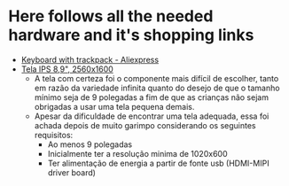 # Here follows all the needed hardware and it's shopping links

* [Keyboard with trackpack - Aliexpress](https://www.aliexpress.com/item/4001267266241.html?spm=a2g0o.productlist.0.0.7a037398s9Ce2k&algo_pvid=724a064b-94ed-411a-931a-c04adf0e9d30&algo_expid=724a064b-94ed-411a-931a-c04adf0e9d30-4&btsid=0ab50f6215955461845043688e15bf&ws_ab_test=searchweb0_0,searchweb201602_,searchweb201603_)
* [Tela IPS 8,9", 2560x1600](https://www.aliexpress.com/item/32988260420.html?spm=2114.search0302.3.9.107fdce5Jf90pa&ws_ab_test=searchweb0_0,searchweb201602_0,searchweb201603_0,ppcSwitch_0&algo_pvid=7a819e34-eb6c-40a8-b9fe-89699261f6a5&algo_expid=7a819e34-eb6c-40a8-b9fe-89699261f6a5-1)
    * A tela com certeza foi o componente mais difícil de escolher, tanto em razão da variedade infinita quanto do desejo de que o tamanho mínimo seja de 9 polegadas a fim de que as crianças não sejam obrigadas a usar uma tela pequena demais.
    * Apesar da dificuldade de encontrar uma tela adequada, essa foi achada depois de muito garimpo considerando os seguintes requisitos:
        * Ao menos 9 polegadas
        * Inicialmente ter a resolução minima de 1020x600
        * Ter alimentação de energia a partir de fonte usb (HDMI-MIPI driver board)